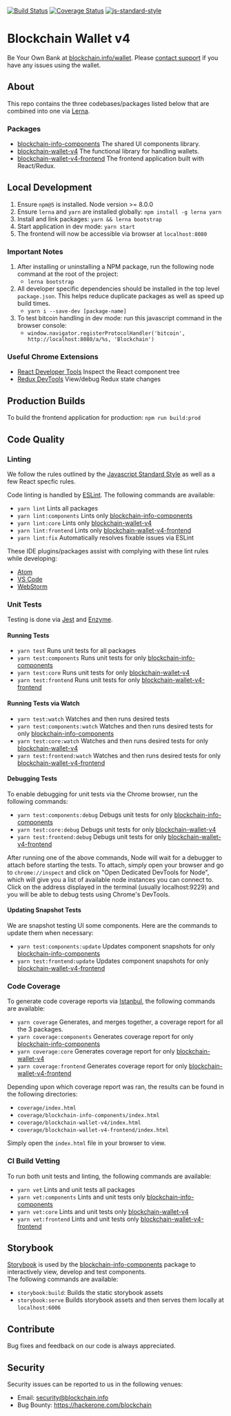 [![Build Status](https://travis-ci.org/blockchain/blockchain-wallet-v4-frontend.svg?branch=master)](https://travis-ci.org/blockchain/blockchain-wallet-v4-frontend) 
[![Coverage Status](https://coveralls.io/repos/github/blockchain/blockchain-wallet-v4-frontend/badge.svg)](https://coveralls.io/github/blockchain/blockchain-wallet-v4-frontend)
[![js-standard-style](https://img.shields.io/badge/code%20style-standard-brightgreen.svg)](http://standardjs.com)

# Blockchain Wallet v4
Be Your Own Bank at [blockchain.info/wallet](https://blockchain.info/wallet). 
Please [contact support](https://support.blockchain.com) if you have any issues using the wallet.

## About
This repo contains the three codebases/packages listed below that are combined into one via [Lerna](https://github.com/lerna/lerna).

### Packages
 * [blockchain-info-components](./packages/blockchain-info-components) The shared UI components library.
 * [blockchain-wallet-v4](./packages/blockchain-wallet-v4) The functional library for handling wallets.
 * [blockchain-wallet-v4-frontend](./packages/blockchain-wallet-v4-frontend) The frontend application built with React/Redux.


## Local Development
1. Ensure `npm@5` is installed. Node version >= 8.0.0
2. Ensure `lerna` and `yarn` are installed globally: `npm install -g lerna yarn`
3. Install and link packages: `yarn && lerna bootstrap`
4. Start application in dev mode: `yarn start`
5. The frontend will now be accessible via browser at `localhost:8080`

### Important Notes
1. After installing or uninstalling a NPM package, run the following node command at the root of the project:
   * `lerna bootstrap`
2. All developer specific dependencies should be installed in the top level `package.json`. This helps reduce duplicate 
    packages as well as speed up build times.
   * `yarn i --save-dev [package-name]`
3. To test bitcoin handling in dev mode: run this javascript command in the browser console:
   * `window.navigator.registerProtocolHandler('bitcoin', http://localhost:8080/a/%s, 'Blockchain')`

### Useful Chrome Extensions
 * [React Developer Tools](https://chrome.google.com/webstore/detail/redux-devtools/lmhkpmbekcpmknklioeibfkpmmfibljd?hl=en) Inspect the React component tree
 * [Redux DevTools](https://chrome.google.com/webstore/detail/redux-devtools/lmhkpmbekcpmknklioeibfkpmmfibljd?hl=en) View/debug Redux state changes


## Production Builds
To build the frontend application for production: `npm run build:prod`


## Code Quality
### Linting
We follow the rules outlined by the [Javascript Standard Style](https://standardjs.com/rules.html) as well as a few React specfic rules.
 
Code linting is handled by [ESLint](https://eslint.org/). The following commands are available:
 * `yarn lint` Lints all packages
 * `yarn lint:components` Lints only [blockchain-info-components](./packages/blockchain-info-components)
 * `yarn lint:core` Lints only [blockchain-wallet-v4](./packages/blockchain-wallet-v4)
 * `yarn lint:frontend` Lints only [blockchain-wallet-v4-frontend](./packages/blockchain-wallet-v4-frontend)
 * `yarn lint:fix` Automatically resolves fixable issues via ESLint

These IDE plugins/packages assist with complying with these lint rules while developing:
 * [Atom](https://atom.io/packages/linter-js-standard)
 * [VS Code](https://marketplace.visualstudio.com/items?itemName=chenxsan.vscode-standardjs)
 * [WebStorm](https://blog.jetbrains.com/webstorm/2017/04/using-javascript-standard-style/)

### Unit Tests
Testing is done via [Jest](https://facebook.github.io/jest/) and [Enzyme](http://airbnb.io/enzyme/).

#### Running Tests
 * `yarn test` Runs unit tests for all packages
 * `yarn test:components` Runs unit tests for only [blockchain-info-components](./packages/blockchain-info-components)
 * `yarn test:core` Runs unit tests for only [blockchain-wallet-v4](./packages/blockchain-wallet-v4)
 * `yarn test:frontend` Runs unit tests for only [blockchain-wallet-v4-frontend](./packages/blockchain-wallet-v4-frontend)
 
#### Running Tests via Watch
 * `yarn test:watch` Watches and then runs desired tests
 * `yarn test:components:watch` Watches and then runs desired tests for only [blockchain-info-components](./packages/blockchain-info-components)
 * `yarn test:core:watch` Watches and then runs desired tests for only [blockchain-wallet-v4](./packages/blockchain-wallet-v4)
 * `yarn test:frontend:watch` Watches and then runs desired tests for only [blockchain-wallet-v4-frontend](./packages/blockchain-wallet-v4-frontend)

#### Debugging Tests
To enable debugging for unit tests via the Chrome browser, run the following commands:
 * `yarn test:components:debug` Debugs unit tests for only [blockchain-info-components](./packages/blockchain-info-components)
 * `yarn test:core:debug` Debugs unit tests for only [blockchain-wallet-v4](./packages/blockchain-wallet-v4)
 * `yarn test:frontend:debug` Debugs unit tests for only [blockchain-wallet-v4-frontend](./packages/blockchain-wallet-v4-frontend)

After running one of the above commands, Node will wait for a debugger to attach before starting the tests.
To attach, simply open your browser and go to `chrome://inspect` and click on "Open Dedicated DevTools for Node", 
which will give you a list of available node instances you can connect to. Click on the address displayed in the terminal 
(usually localhost:9229) and you will be able to debug tests using Chrome's DevTools.

#### Updating Snapshot Tests
We are snapshot testing UI some components. Here are the commands to update them when necessary:
 * `yarn test:components:update` Updates component snapshots for only [blockchain-info-components](./packages/blockchain-info-components)
 * `yarn test:frontend:update` Updates component snapshots for only [blockchain-wallet-v4-frontend](./packages/blockchain-wallet-v4-frontend)


### Code Coverage
To generate code coverage reports via [Istanbul](https://istanbul.js.org/), the following commands are available:
 * `yarn coverage` Generates, and merges together, a coverage report for all the 3 packages.
 * `yarn coverage:components` Generates coverage report for only [blockchain-info-components](./packages/blockchain-info-components)
 * `yarn coverage:core` Generates coverage report for only [blockchain-wallet-v4](./packages/blockchain-wallet-v4)
 * `yarn coverage:frontend` Generates coverage report for only [blockchain-wallet-v4-frontend](./packages/blockchain-wallet-v4-frontend)

Depending upon which coverage report was ran, the results can be found in the following directories:
 * `coverage/index.html`
 * `coverage/blockchain-info-components/index.html`
 * `coverage/blockchain-wallet-v4/index.html`
 * `coverage/blockchain-wallet-v4-frontend/index.html`

Simply open the `index.html` file in your browser to view.

### CI Build Vetting
To run both unit tests and linting, the following commands are available:
 * `yarn vet` Lints and unit tests all packages
 * `yarn vet:components` Lints and unit tests only [blockchain-info-components](./packages/blockchain-info-components)
 * `yarn vet:core` Lints and unit tests only [blockchain-wallet-v4](./packages/blockchain-wallet-v4)
 * `yarn vet:frontend` Lints and unit tests only [blockchain-wallet-v4-frontend](./packages/blockchain-wallet-v4-frontend)
 
 
## Storybook
[Storybook](https://github.com/storybooks/storybook) is used by the [blockchain-info-components](./packages/blockchain-info-components) package to interactively view, develop and test components.  
The following commands are available:
 * `storybook:build`: Builds the static storybook assets
 * `storybook:serve` Builds storybook assets and then serves them locally at `localhost:6006`

## Contribute
Bug fixes and feedback on our code is always appreciated.


## Security
Security issues can be reported to us in the following venues:

* Email: security@blockchain.info
* Bug Bounty: https://hackerone.com/blockchain
